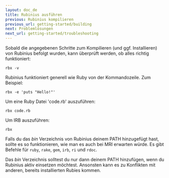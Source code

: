 ```yaml
---
layout: doc_de
title: Rubinius ausführen
previous: Rubinius kompilieren
previous_url: getting-started/building
next: Problemlösungen
next_url: getting-started/troubleshooting
---
```


Sobald die angegebenen Schritte zum Kompilieren (und ggf. Installieren) von
Rubinius befolgt wurden, kann überprüft werden, ob alles richtig funktioniert:

    rbx -v

Rubinius funktioniert generell wie Ruby von der Kommandozeile. Zum Beispiel:

    rbx -e 'puts "Hello!"'

Um eine Ruby Datei 'code.rb' auszuführen:

    rbx code.rb

Um IRB auszuführen:

    rbx

Falls du das _bin_ Verzeichnis von Rubinius deinem PATH hinzugefügt hast, 
sollte es so funktionieren, wie man es auch bei MRI erwarten würde. Es gibt 
Befehle für `ruby`, `rake`, `gem`, `irb`, `ri` und `rdoc`.

Das _bin_ Verzeichnis solltest du nur dann deinem PATH hinzufügen, wenn du 
Rubinius aktiv einsetzen möchtest. Ansonsten kann es zu Konflikten mit anderen,
bereits installierten Rubies kommen.
